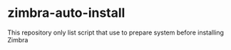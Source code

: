 # zimbra-auto-install

This repository only list script that use to prepare system before installing Zimbra
